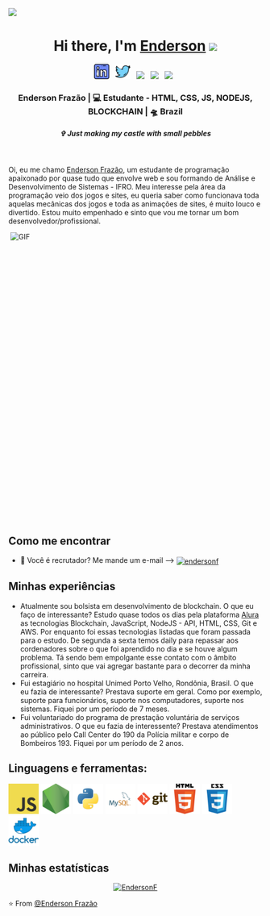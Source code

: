 ![](https://komarev.com/ghpvc/?username=EndersonF&style=flat-plastic&color=blueviolet)
<div align="center">
   <h1>Hi there, I'm <a href="https://github.com/EndersonF">Enderson</a> <img src="https://media.giphy.com/media/hvRJCLFzcasrR4ia7z/giphy.gif" width="25px"> </h1>
</div>

<p align='center'>
   <a href="https://www.linkedin.com/in/enderson-fraz%C3%A3o-121b62175/"><img height="30" src="https://raw.githubusercontent.com/8bithemant/8bithemant/master/linkedin.png?raw=true"></a>&nbsp;&nbsp;
<a href="https://twitter.com/enderson_frazao"><img height="30" src="https://raw.githubusercontent.com/8bithemant/8bithemant/master/twitter.png?raw=true"></a>&nbsp;&nbsp;
<a href="https://www.twitch.tv/enderfpss"><img height="30" src="https://raw.githubusercontent.com/peterthehan/peterthehan/master/assets/twitch.svg"></a>&nbsp;&nbsp;
<a href="https://steamcommunity.com/id/endersonfrazao"><img height="30" src="https://raw.githubusercontent.com/peterthehan/peterthehan/master/assets/steam.svg"></a>&nbsp;&nbsp;
<a href="https://open.spotify.com/user/2fulyxp96vaz0s9w75cvxubjp"><img height="30" src="https://raw.githubusercontent.com/peterthehan/peterthehan/master/assets/spotify.svg"></a>&nbsp;&nbsp;
 </p>
 
 <div align="center">
<h3> Enderson Frazão | 💻 Estudante - HTML, CSS, JS, NODEJS, BLOCKCHAIN | 🛸 Brazil </h3>
</div>
 <h5 align="center">
   <i>✞ Just making my castle with small pebbles</i>
  </h5>

<br />

Oi, eu me chamo [Enderson Frazão](https://www.linkedin.com/in/enderson-fraz%C3%A3o-121b62175/), um estudante de programação apaixonado por quase tudo que envolve web e sou formando de Análise e Desenvolvimento de Sistemas - IFRO. Meu interesse pela área da programação veio dos jogos e sites, eu queria saber como funcionava toda aquelas mecânicas dos jogos e toda as animações de sites, é muito louco e divertido. Estou muito empenhado e sinto que vou me tornar um bom desenvolvedor/profissional.

<img align= "right" alt="GIF" src="https://media1.giphy.com/media/HoffxyN8ghVuw/giphy.gif?cid=ecf05e47asen0tpup1ivtvw7cr415qgufh1269blh2poud6t&rid=giphy.gif&ct=g" width="500" height="600" />
 
**<h2> Como me encontrar </h2>** 
- 💼 Você é recrutador? Me mande um e-mail --> <a href="mailto:enderson.frazao7@gmail.com?subject=Oiii%20again" target="blank">
   <img align="center" alt="endersonf" height="30" width="30" src="https://img.icons8.com/external-justicon-lineal-color-justicon/30/000000/external-gmail-social-media-justicon-lineal-color-justicon.png">
  </a>

**<h2> Minhas experiências </h2>**
- Atualmente sou bolsista em desenvolvimento de blockchain. O que eu faço de interessante? Estudo quase todos os dias pela plataforma [Alura](https://www.alura.com.br/) as tecnologias Blockchain, JavaScript, NodeJS - API, HTML, CSS, Git e AWS. Por enquanto foi essas tecnologias listadas que foram passada para o estudo. De segunda a sexta temos daily para repassar aos cordenadores sobre o que foi aprendido no dia e se houve algum problema. Tá sendo bem empolgante esse contato com o âmbito profissional, sinto que vai agregar bastante para o decorrer da minha carreira.
- Fui estagiário no hospital Unimed Porto Velho, Rondônia, Brasil. O que eu fazia de interessante? Prestava suporte em geral. Como por exemplo, suporte para funcionários, suporte nos computadores, suporte nos sistemas. Fiquei por um período de 7 meses.
- Fui voluntariado do programa de prestação voluntária de serviços administrativos. O que eu fazia de interessente? Prestava atendimentos ao público pelo Call Center do 190 da Polícia militar e corpo de Bombeiros 193. Fiquei por um período de 2 anos.

**<h2> Linguagens e ferramentas:</h2>**
<code><img height="60" src="https://raw.githubusercontent.com/github/explore/80688e429a7d4ef2fca1e82350fe8e3517d3494d/topics/javascript/javascript.png"></code>
<code><img height="60" src="https://raw.githubusercontent.com/github/explore/80688e429a7d4ef2fca1e82350fe8e3517d3494d/topics/nodejs/nodejs.png"></code>
<code><img height="60" src="https://raw.githubusercontent.com/github/explore/80688e429a7d4ef2fca1e82350fe8e3517d3494d/topics/python/python.png"></code>
<code><img height="60" src="https://raw.githubusercontent.com/github/explore/80688e429a7d4ef2fca1e82350fe8e3517d3494d/topics/mysql/mysql.png"></code>
<code><img height="60" src="https://raw.githubusercontent.com/github/explore/80688e429a7d4ef2fca1e82350fe8e3517d3494d/topics/git/git.png"></code>
<code><img height="60" src="https://raw.githubusercontent.com/github/explore/80688e429a7d4ef2fca1e82350fe8e3517d3494d/topics/html/html.png"></code>
<code><img height="60" src="https://raw.githubusercontent.com/github/explore/80688e429a7d4ef2fca1e82350fe8e3517d3494d/topics/css/css.png"></code>
<code><img height="60" src="https://raw.githubusercontent.com/github/explore/80688e429a7d4ef2fca1e82350fe8e3517d3494d/topics/docker/docker.png"></code>

<h2>Minhas estatísticas</h2>
<p align="center" >
<a href="https://github.com/anuraghazra/github-readme-stats"> 
    <img  src="https://github-readme-stats.vercel.app/api?username=EndersonF&&show_icons=true&theme=radical" alt="EndersonF"/>
  </a>
</p>

⭐️ From [@Enderson Frazão](https://github.com/EndersonF)
